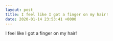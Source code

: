 ```yaml
---
layout: post
title: I feel like I got a finger on my hair!
date: 2020-01-14 23:53:41 +0000
---
```


I feel like I got a finger on my hair!

